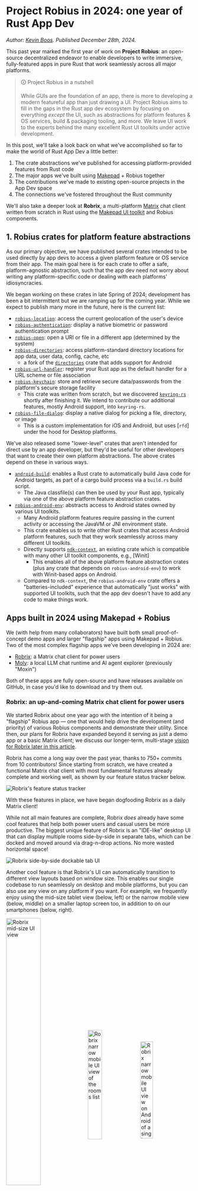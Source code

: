 # Project Robius in 2024: one year of Rust App Dev

*Author: [Kevin Boos](https://github.com/kevinaboos). Published December 28th, 2024.*


This past year marked the first year of work on **Project Robius**: an open-source decentralized endeavor to enable developers to write immersive, fully-featured apps in pure Rust that work seamlessly across all major platforms.

> 🛈 Project Robius in a nutshell
>
> While GUIs are the foundation of an app, there is more to developing a modern featureful app than just drawing a UI.
> Project Robius aims to fill in the gaps in the Rust app dev ecosystem by focusing on everything *except*  the UI, such as abstractions for platform features & OS services, build & packaging tooling, and more.
> We leave UI work to the experts behind the many excellent Rust UI toolkits under active development.

 
In this post, we'll take a look back on what we've accomplished so far to make the world of Rust App Dev a little better:
1. The crate abstractions we've published for accessing platform-provided features from Rust code
2. The major apps we've built using [Makepad] + Robius together
3. The contributions we've made to existing open-source projects in the App Dev space
4. The connections we've fostered throughout the Rust community


We'll also take a deeper look at **Robrix**,  a multi-platform [Matrix](https://matrix.org/) chat client written from scratch in Rust using the [Makepad UI toolkit] and Robius components.


## 1. Robius crates for platform feature abstractions

As our primary objective, we have published several crates intended to be used directly by app devs to access a given platform feature or OS service from their app. The main goal here is for each crate to offer a safe, platform-agnostic abstraction, such that the app dev need not worry about writing any platform-specific code or dealing with each platforms' idiosyncracies.

We began working on these crates in late Spring of 2024; development has been a bit intermittent but we are ramping up for the coming year. While we expect to publish many more in the future, here is the current list:

* [`robius-location`]: access the current geolocation of the user's device
* [`robius-authentication`]: display a native biometric or password authentication prompt
* [`robius-open`]: open a URI or file in a different app (determined by the system)
* [`robius-directories`]: access platform-standard directory locations for app data, user data, config, cache, etc
    * a fork of the [`directories`] crate that adds support for Android
* [`robius-url-handler`]: register your Rust app as the default handler for a URL scheme or file association
* [`robius-keychain`]: store and retrieve secure data/passwords from the platform's secure storage facility
    * This crate was written from scratch, but we discovered [`keyring-rs`] shortly after finishing it. We intend to contribute our additional features, mostly Android support, into `keyring-rs`.
* [`robius-file-dialog`]: display a native dialog for picking a file, directory, or image
    * This is a custom implementation for iOS and Android, but uses [`rfd`] under the hood for Desktop platforms.

We've also released some "lower-level" crates that aren't intended for direct use by an app developer, but they'd be useful for other developers that want to create their own platform abstractions.
The above crates depend on these in various ways.
* [`android-build`]: enables a Rust crate to automatically build Java code for Android targets, as part of a cargo build process via a `build.rs` build script.
    * The Java classfile(s) can then be used by your Rust app, typically via one of the above platform feature abstraction crates.
* [`robius-android-env`]: abstracts access to Android states owned by various UI toolkits.
    * Many Android platform features require passing in the current activity or accessing the JavaVM or JNI environment state.
    * This crate enables us to write other Rust crates that access Android platform features, such that they work seamlessly across many different UI toolkits.
    * Directly supports [`ndk-context`], an existing crate which is compatible with many other UI toolkit components, e.g., [Winit]
        * This enables all of the above platform feature abstraction crates (plus any crate that depends on `robius-android-env`) to work with Winit-based apps on Android.
    * Compared to `ndk-context`, the `robius-android-env` crate offers a "batteries-included" experience that automatically "just works" with supported UI toolkits, such that the app dev doesn't have to add any code to make things work.



## Apps built in 2024 using Makepad + Robius

We (with help from many collaborators) have built both small proof-of-concept demo apps and larger "flagship" apps using Makepad + Robius. Two of the most complex flagship apps we've been developing in 2024 are:
* [Robrix]: a Matrix chat client for power users
* [Moly]: a local LLM chat runtime and AI agent explorer (previously "Moxin")

Both of these apps are fully open-source and have releases available on GitHub, in case you'd like to download and try them out.


### Robrix: an up-and-coming Matrix chat client for power users

We started Robrix about one year ago with the intention of it being a "flagship" Robius app — one that would help drive the development (and priority) of various Robius components and demonstrate their utility.
Since then, our plans for Robrix have expanded beyond it serving as just a demo app or a basic Matrix client; we discuss our longer-term, multi-stage [vision for Robrix later in this article](#robrix-roadmap-for-2025-and-beyond).

Robrix has come a long way over the past year, thanks to 750+ commits from 10 contributors!
Since starting from scratch, we have created a functional Matrix chat client with most fundamental features already complete and working well, as shown by our feature status tracker below.

![Robrix's feature status tracker](robrix_feature_status_tracker.png)


With these features in place, we have began dogfooding Robrix as a daily Matrix client!

While not all main features are complete, Robrix *does* already have some cool features that help both power users and casual users be more productive.
The biggest unique feature of Robrix is an "IDE-like" desktop UI that can display multiple rooms side-by-side in separate tabs, which can be docked and moved around via drag-n-drop actions.
No more wasted horizontal space!

![Robrix side-by-side dockable tab UI](robrix_desktop_ui.png)

Another cool feature is that Robrix's UI can automatically transition to different view layouts based on window size. This enables our single codebase to run seamlessly on desktop and mobile platforms, but you can also use any view on any platform if you want.
For example, we frequently enjoy using the mid-size tablet view (below, left) or the narrow mobile view (below, middle) on a smaller laptop screen too, in addition to on our smartphones (below, right).

<p float="left">
  <img align="middle" alt="Robrix mid-size UI view" src="robrix_midsize_ui.png" width="43%" />
  <img align="middle" alt="Robrix narrow mobile UI view of the rooms list" src="robrix_mobile_view_rooms_list.png" width="27.5%" />
  <img align="middle" alt="Robrix narrow mobile UI view on Android of a single room" src="robrix_android_view_single_room.png" width="25.9%" />
</p>


Beyond a sleek UI, Robrix also leverages multiple Robius crates for deep integration with the native platform:
* `robius-open` to open URLs, images, and downloaded files
* `robius-location` to obtain and share the user's current location in a Matrix room
* `robius-url-handler` to register Robrix as a default handler for the `matrix:` URL scheme (and others)
* `robius-directories` to ensure that we store app data and cached content in the platform-canonical directories
* `robius-keychain` to store a user's login session tokens (this is a WIP)
* `robius-packaging-commands` to help easily build app bundles for desktop platforms using cargo-packager
* In the future, we'll allow users to mark individual rooms as "secret", such that they are hidden behind an authentication prompt provided by `robius-authentication`


In addition to a sleek UI and robust platform integration, Robrix is highly performant and efficient thanks to its underlying pure-Rust stack and Makepad's emphasis on lightweight, performant code.
Our rough benchmarks show that Robrix can easily achieve over 120 FPS (TODO: measure this) on an older M1 Macbook Pro, even when displaying a dozen rooms side-by-side.
Robrix achieves this while using only around 100MB of system memory, which is less than 25% of what most Electron-based Matrix desktop clients consume.
* TODO: CPU Utilization??

Most importantly, thanks to the power of Makepad and Robius, Robrix has zero platform-specific code.
This makes it easy to maintain and develop features/bugfixes quickly, as you don't have to consider the idiosyncracies of each platform.
Thus, we invite you to check out our codebase and contribute any cool missing features that you'd love to have!


To learn more about Robrix, check out the following:
* [Robrix on GitHub](https://github.com/project-robius/robrix)
* [A recent conference talk about Robrix](https://www.youtube.com/watch?v=DO5C7aITVyU) ([PDF slides](https://github.com/project-robius/files/blob/main/GOSIM%20China%202024/Robrix%20Talk%20GOSIM%20China%20October%2017%2C%202024.pdf))
* [Robrix's Project Tracker on GitHub](https://github.com/orgs/project-robius/projects/4/)
* [Chat with us about Robrix on Matrix](https://matrix.to/#/#robius-robrix:matrix.org)



### Moly: chat with local LLMs and custom AI agents

TODO: describe Moly in a general sense, provide a screenshot. Explain how it has driven development of Makepad features like fundamental widgets (modals, sliding panels, etc).


Most of Project Robius's work (my work) on Moly was spread across these directions:
1. Standardizing app behaviors to be more platform-compliant and canonical
2. Implementing a Rust-based installer and configurator for the [Wasmedge WASM runtime], which is what Moly uses to run LLMs locally
3. Creating packaging logic and configuring the build tooling to generate Moly app bundles that work across all 3 major desktop platforms


## 3. Select contributions to other Rust app dev projects
In addition to creating, maintaining, and publishing our own crates for Rust app dev, we also strive to contribute to and improve existing crates that are already prominently used in the ecosystem.

* We began using and making contributions to [`cargo-packager`], a packaging solution for Rust apps on Desktop target platforms created and open-sourced by Crab-Nebula, the folks behind the excellent Tauri ecosystem
    * [Our contributions](https://github.com/crabnebula-dev/cargo-packager/pulls?q=author%3Akevinaboos) were mostly minor bugfixes and improvements to allow the packaging infrastructure to be configured more flexibly
    * As previously mentioned, we published [`robius-packaging-commands`], a companion to `cargo-packager` that makes it easier to build & configure complex apps
        * Automatically calculates the set of dependencies for Debian `.deb` packages
        * Automatically handles Makepad configuration and resource/asset discovery & bundling
    * We intend to add support for other Desktop package formats, namely Flatpack
    * We also plan to contribute support for generating mobile app bundles, namely Android


* We have made [myriad major contributions](https://github.com/makepad/makepad/pulls?q=author%3Akevinaboos) to the Makepad UI toolkit, as Robrix and Moly are two of the most complex apps built in Makepad
    * Improvements to `PortalList`, a virtual viewport list with infinite scrolling
        * Better API with more introspection into the positional & visibility state of items in the list, its scrolling state, and its item caching behavior
        * Efficient implementations of smooth scrolling animations, e.g., jump to bottom or jump to a given item index
        * Redesign how items are stored and indexed, and how visible items are tracked
    * Rich text formatting for displaying both HTML and Markdown content
        * Including support for most formatting-relevant tags: (un)ordered lists, strikethrough/underline, coloring, indentation, blockquote, code, etc.
        * Special handling of interactive components like HTML links, which must preserve external formatting
    * Multiple new widgets: avatar images with text fallback, abstractions over rich (HTML) text and plaintext, modals, sliding panes, etc
    * Make writing event handlers more ergonomic by avoiding mutable borrows when querying views/widgets
    * Redesign of underlying Android platform layer to allow external crates to access Android system states
    * Enable correct discovery of resource/asset files in macOS/iOS app bundles
    * Many improvements to `cargo-makepad`, a build tool to generate mobile app packages
        * Overhaul code to generate Android APKs
        * Properly install/configure the NDK toolchain on all 3 desktop platforms, plus enable building native code (via `cc-rs`)
        * Ensure backwards compatibility with standard Android Studio-managed SDKs
    * An improved app lifecycle model with dedicated events for all lifecycle stages, which is consistent across all platforms
    * Easier and more ergonomic `Actions` (widget-to-widget message events)
        * Plus support for delivering an action to a widget from a background thread or async task context

* [Our contributions](https://github.com/kornelski/rust-security-framework/pull/210) to the [`security-framework`] crate, which offers Rust bindings to Apple's security framework (for TLS, keychain, etc)
    * We added a few missing APIs to enabling updating or deleting keychain items, which we needed to fully implement [`robius-keychain`]

* While not a direct contribution, we implemented a Rust auto-installer and configurer for the [Wasmedge WASM runtime]
    * This massively simplifies both the developer build process and user installation procedure for Moly, which relies on Wasmedge to run LLMs locally.


## 4. Cross-collaboration with other UI and App Dev orgs
* Project Robius hosted an App Dev unconference at RustNL 2024 (and also GOSIM Beijing 2024), in which a few dozen Rust developers from across the world met up to discuss the shared problems we all face in developing Rust apps and UI toolkits.
    * A few of the topics & ideas we discussed there have already made it past the discussion phase and have become real projects!
        * `kittest`: a universal UI testing framework built upon the AccessKit accessibility framework, spearheaded by the eGUI team!
        * Dioxus's work on hotreloading not just UI DSL code, but even real Rust code that implements app behavior!
        * Feedback given to the Rust lang & libs teams. We hope these changes to Rust itself will make future Rust apps easier to write, with simplified and more ergonomic code patterns for async and more (TODO: link auto-clone issue)
    * Please get in touch if you're in this space and would like to join future meetups!
* Thanks to Sid Askary, we began monthly meet-ups to chat about ongoing Rust UI & App Dev concerns, and to share ideas, solutions, progress updates.
    * Attendees vary, but often include teammembers from Robius, Makepad, the Linebender organization (behind Xilem and more), Dioxus, eGUI, Pax, wgpu, Slint UI, and more

*



## Roadmap for 2025

### Project Robius Roadmap

TODO

### Robrix Roadmap for 2025 and beyond

TODO



## Acknowledgments
* Jorge
* Julian
* Facundia
* Klim
* TODO:Make sure I didn't forget any contributors
* Cassaundra
* Makepad team: Rik Arends, Eddy Bruel, Sebastian
* Alex Zhang
    * Contributors funded by him to work on Robrix: Tyrese, Alan, Lu
* My colleagues who provide invaluable guidance, technical advice, and community connections
    * Yue Chen, Edward Tan, Sid Askary, Yong He, Mats Lundgren
* Linebender teammembers, for technical recommendations and exchanging ideas
* Various open-source contributors:
    * TODO: check Robrix history for other contributors




<!-- Links -->
[Robrix]: https://github.com/project-robius/robrix
[Moly]: https://github.com/moxin-org/moly
[Makepad]: https://makepad.nl/
[Makepad UI toolkit]: https://makepad.nl/
[`robius-location`]: https://github.com/project-robius/robius-location
[`robius-authentication`]: https://crates.io/crates/robius-authentication
[`robius-open`]: https://crates.io/crates/robius-open
[`robius-directories`]: https://crates.io/crates/robius-directories
[`directories`]: https://crates.io/crates/directories
[`robius-url-handler`]: https://github.com/project-robius/robius-url-handler
[`robius-keychain`]: https://github.com/project-robius/robius-keychain
[`keyring-rs`]: https://crates.io/crates/keyring
[`android-build`]: https://crates.io/crates/android-build
[`robius-android-env`]: https://crates.io/crates/robius-android-env
[`ndk-context`]: https://crates.io/crates/ndk-context
[`Winit`]: https://crates.io/crates/winit
[`robius-packaging-commands`]: https://github.com/project-robius/robius-packaging-commands
[`robius-file-dialog`]: https://github.com/project-robius/robius-file-dialog
[`cargo-packager`]: https://crates.io/crates/cargo-packager 
[`security-framework`]: https://crates.io/crates/security-framework